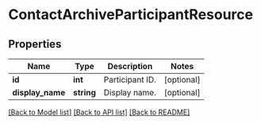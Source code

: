 # ContactArchiveParticipantResource

## Properties
Name | Type | Description | Notes
------------ | ------------- | ------------- | -------------
**id** | **int** | Participant ID. | [optional] 
**display_name** | **string** | Display name. | [optional] 

[[Back to Model list]](../README.md#documentation-for-models) [[Back to API list]](../README.md#documentation-for-api-endpoints) [[Back to README]](../README.md)


